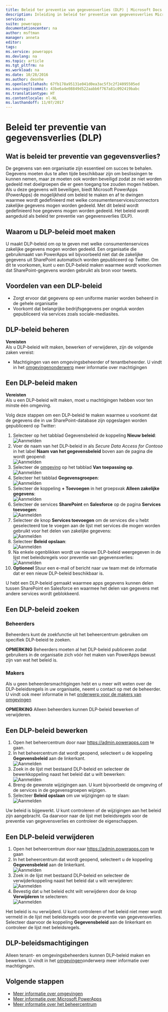 ```yaml
---
title: Beleid ter preventie van gegevensverlies (DLP) | Microsoft Docs
description: Inleiding in beleid ter preventie van gegevensverlies Microsoft PowerApps.
services: 
suite: powerapps
documentationcenter: na
author: msftman
manager: anneta
editor: 
tags: 
ms.service: powerapps
ms.devlang: na
ms.topic: article
ms.tgt_pltfrm: na
ms.workload: na
ms.date: 10/28/2016
ms.author: deonhe
ms.openlocfilehash: 67fb178a95131e041d0ea3ac5f3c2f24095505ed
ms.sourcegitcommit: 43be6a4e08849d522aabb6f767a81c092419babc
ms.translationtype: HT
ms.contentlocale: nl-NL
ms.lasthandoff: 11/07/2017
---
```

# <a name="data-loss-prevention-dlp-policies"></a>Beleid ter preventie van gegevensverlies (DLP)
## <a name="what-is-a-data-loss-prevention-policy"></a>Wat is beleid ter preventie van gegevensverlies?
De gegevens van een organisatie zijn essentieel om succes te behalen. Gegevens moeten dus te allen tijde beschikbaar zijn om beslissingen te kunnen nemen, maar ze moeten ook worden beveiligd zodat ze niet worden gedeeld met doelgroepen die er geen toegang toe zouden mogen hebben. Als u deze gegevens wilt beveiligen, biedt Microsoft PowerApps (PowerApps) de mogelijkheid om beleid te maken en af te dwingen waarmee wordt gedefinieerd met welke consumentenservices/connectors zakelijke gegevens mogen worden gedeeld. Met dit beleid wordt gedefinieerd hoe gegevens mogen worden gedeeld. Het beleid wordt aangeduid als beleid ter preventie van gegevensverlies (DLP).  

## <a name="why-create-a-dlp-policy"></a>Waarom u DLP-beleid moet maken
U maakt DLP-beleid om op te geven met welke consumentenservices zakelijke gegevens mogen worden gedeeld. Een organisatie die gebruikmaakt van PowerApps wil bijvoorbeeld niet dat de zakelijke gegevens uit SharePoint automatisch worden gepubliceerd op Twitter. Om dit te voorkomen, kunt u een DLP-beleid maken waarmee wordt voorkomen dat SharePoint-gegevens worden gebruikt als bron voor tweets.

## <a name="benefits-of-a-dlp-policy"></a>Voordelen van een DLP-beleid
* Zorgt ervoor dat gegevens op een uniforme manier worden beheerd in de gehele organisatie  
* Voorkomt dat belangrijke bedrijfsgegevens per ongeluk worden gepubliceerd via services zoals sociale-mediasites.   

## <a name="managing-dlp-policies"></a>DLP-beleid beheren
**Vereisten**  
Als u DLP-beleid wilt maken, bewerken of verwijderen, zijn de volgende zaken vereist:

* Machtigingen van een omgevingsbeheerder of tenantbeheerder. U vindt in het [omgevingenonderwerp](environments-administration.md) meer informatie over machtigingen

## <a name="create-a-dlp-policy"></a>Een DLP-beleid maken
**Vereisten**  
Als u een DLP-beleid wilt maken, moet u machtigingen hebben voor ten minste één omgeving.  

Volg deze stappen om een DLP-beleid te maken waarmee u voorkomt dat de gegevens die in uw SharePoint-database zijn opgeslagen worden gepubliceerd op Twitter:  

1. Selecteer op het tabblad Gegevensbeleid de koppeling **Nieuw beleid**:  
   ![Aanmelden](./media/prevent-data-loss/create-policy-1.png)    
2. Voer de naam van het DLP-beleid in als *Secure Data Access for Contoso* in het label **Naam van het gegevensbeleid** boven aan de pagina die wordt geopend:   
   ![Aanmelden](./media/prevent-data-loss/create-policy-2.png)  
3. Selecteer de [omgeving](environments-administration.md) op het tabblad **Van toepassing op**.  
   ![Aanmelden](./media/prevent-data-loss/create-policy-3.png)  
4. Selecteer het tabblad **Gegevensgroepen**:  
   ![Aanmelden](./media/prevent-data-loss/create-policy-4.png)  
5. Selecteer de koppeling **+ Toevoegen** in het groepsvak **Alleen zakelijke gegevens**:    
   ![Aanmelden](./media/prevent-data-loss/create-policy-5.png)  
6. Selecteer de services **SharePoint** en **Salesforce** op de pagina **Services toevoegen**:  
   ![Aanmelden](./media/prevent-data-loss/create-policy-6.png)  
7. Selecteer de knop **Services toevoegen** om de services die u hebt geselecteerd toe te voegen aan de lijst met services die mogen worden gebruikt voor het delen van zakelijke gegevens:    
   ![Aanmelden](./media/prevent-data-loss/create-policy-7.png)  
8. Selecteer **Beleid opslaan**:  
   ![Aanmelden](./media/prevent-data-loss/create-policy-8.png)  
9. Na enkele ogenblikken wordt uw nieuwe DLP-beleid weergegeven in de lijst met beleidsregels voor preventie van gegevensverlies:  
   ![Aanmelden](./media/prevent-data-loss/create-policy-9.png)  
10. **Optioneel** Stuur een e-mail of bericht naar uw team met de informatie dat er een nieuw DLP-beleid beschikbaar is.

U hebt een DLP-beleid gemaakt waarmee apps gegevens kunnen delen tussen SharePoint en Salesforce en waarmee het delen van gegevens met andere services wordt geblokkeerd.  

## <a name="find-a-dlp-policy"></a>Een DLP-beleid zoeken
### <a name="admins"></a>Beheerders
Beheerders kunt de zoekfunctie uit het beheercentrum gebruiken om specifiek DLP-beleid te zoeken.  

**OPMERKING** Beheerders moeten al het DLP-beleid publiceren zodat gebruikers in de organisatie zich vóór het maken van PowerApps bewust zijn van wat het beleid is.

### <a name="makers"></a>Makers
Als u geen beheerdersmachtigingen hebt en u meer wilt weten over de DLP-beleidsregels in uw organisatie, neemt u contact op met de beheerder. U vindt ook meer informatie in het [onderwerp voor de makers van omgevingen](environments-overview.md)  

**OPMERKING** Alleen beheerders kunnen DLP-beleid bewerken of verwijderen.  

## <a name="edit-a-dlp-policy"></a>Een DLP-beleid bewerken
1. Open het beheercentrum door naar https://admin.powerapps.com te gaan.   
2. In het beheercentrum dat wordt geopend, selecteert u de koppeling **Gegevensbeleid** aan de linkerkant.  
   ![Aanmelden](./media/prevent-data-loss/2.png)  
3. Zoek in de lijst met bestaand DLP-beleid en selecteer de bewerkkoppeling naast het beleid dat u wilt bewerken:  
   ![Aanmelden](./media/prevent-data-loss/3.png)  
4. Breng de gewenste wijzigingen aan. U kunt bijvoorbeeld de omgeving of de services in de gegevensgroepen wijzigen.  
5. Selecteer **Beleid opslaan** om uw wijzigingen op te slaan:  
   ![Aanmelden](./media/prevent-data-loss/create-policy-8.png)  

Uw beleid is bijgewerkt. U kunt controleren of de wijzigingen aan het beleid zijn aangebracht. Ga daarvoor naar de lijst met beleidsregels voor de preventie van gegevensverlies en controleer de eigenschappen.   

## <a name="delete-a-dlp-policy"></a>Een DLP-beleid verwijderen
1. Open het beheercentrum door naar https://admin.powerapps.com te gaan    
2. In het beheercentrum dat wordt geopend, selecteert u de koppeling **Gegevensbeleid** aan de linkerkant.  
   ![Aanmelden](./media/prevent-data-loss/2.png)  
3. Zoek in de lijst met bestaand DLP-beleid en selecteer de verwijderkoppeling naast het beleid dat u wilt verwijderen:  
   ![Aanmelden](./media/prevent-data-loss/3-delete.png)  
4. Bevestig dat u het beleid echt wilt verwijderen door de knop **Verwijderen** te selecteren:  
   ![Aanmelden](./media/prevent-data-loss/4.png)  

Het beleid is nu verwijderd. U kunt controleren of het beleid niet meer wordt vermeld in de lijst met beleidsregels voor de preventie van gegevensverlies. Selecteer daarvoor de koppeling **Gegevensbeleid** aan de linkerkant en controleer de lijst met beleidsregels.   

## <a name="dlp-policy-permissions"></a>DLP-beleidsmachtigingen
Alleen tenant- en omgevingsbeheerders kunnen DLP-beleid maken en bewerken. U vindt in het [omgevingen](environments-administration.md)onderwerp meer informatie over machtigingen.  

## <a name="next-steps"></a>Volgende stappen
* [Meer informatie over omgevingen](environments-administration.md)  
* [Meer informatie over Microsoft PowerApps](getting-started.md)  
* [Meer informatie over het beheercentrum](introduction-to-the-admin-center.md)  


